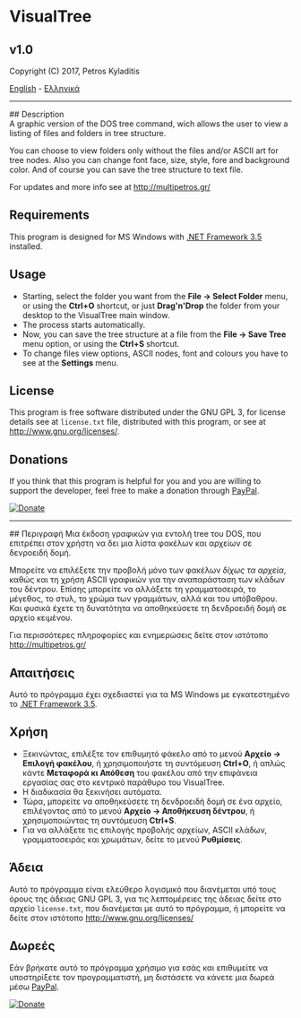 # VisualTree 
## v1.0
Copyright (C) 2017, Petros Kyladitis  
   
[English](#en) - [Ελληνικά](#el)

--- 

##<a name="en"></a> Description  
A graphic version of the DOS tree command, wich allows the user to view a listing of files and folders in tree structure.
  
You can choose to view folders only without the files and/or ASCII art for tree nodes. Also you can change font face, size, style, fore and background color. And of course you can save the tree structure to text file.
  
For updates and more info see at <http://multipetros.gr/>

## Requirements
This program is designed for MS Windows with [.NET Framework 3.5](http://www.microsoft.com/el-gr/download/details.aspx?id=22) installed.

## Usage
- Starting, select the folder you want from the __File -> Select Folder__ menu, or using the __Ctrl+O__ shortcut, or just __Drag'n'Drop__ the folder from your desktop to the VisualTree main window.  
- The process starts automatically.
- Now, you can save the tree structure at a file from the __File -> Save Tree__ menu option, or using the __Ctrl+S__ shortcut.
- To change files view options, ASCII nodes, font and colours you have to see at the __Settings__ menu.

## License
This program is free software distributed under the GNU GPL 3, for license details see at `license.txt` file, distributed with this program, or see at <http://www.gnu.org/licenses/>.

## Donations
If you think that this program is helpful for you and you are willing to support the developer, feel free to  make a donation through [PayPal](https://www.paypal.me/PKyladitis).  

[![Donate](https://img.shields.io/badge/Donate-PayPal-green.svg)](https://www.paypal.com/cgi-bin/webscr?cmd=_donations&business=LBX4FRPFLLDXQ&lc=GR&item_name=Petros%20Kyladitis&currency_code=EUR&bn=PP%2dDonationsBF%3abtn_donate_SM%2egif%3aNonHosted)

---

##<a name="el"></a> Περιγραφή
Μια έκδοση γραφικών για εντολή tree του DOS, που επιτρέπει στον χρήστη να δει μια λίστα φακέλων και αρχείων σε δενροειδή δομή.
  
Μπορείτε να επιλέξετε την προβολή μόνο των φακέλων _δίχως τα αρχεία_, καθώς και τη χρήση ASCII γραφικών για την αναπαράσταση των κλάδων του δέντρου. Επίσης μπορείτε να αλλάξετε τη γραμματοσειρά, το μέγεθος, το στυλ, το χρώμα των γραμμάτων, αλλά και του υπόβαθρου. Και φυσικά έχετε τη δυνατότητα να αποθηκεύσετε τη δενδροειδή δομή σε αρχείο κειμένου.
  
Για περισσότερες πληροφορίες και ενημερώσεις δείτε στον ιστότοπο <http://multipetros.gr/>

## Απαιτήσεις
Αυτό το πρόγραμμα έχει σχεδιαστεί για τα MS Windows με εγκατεστημένο το [.NET Framework 3.5](http://www.microsoft.com/el-gr/download/details.aspx?id=22).

## Χρήση
- Ξεκινώντας, επιλέξτε τον επιθυμητό φάκελο από το μενού  __Αρχείο -> Επιλογή φακέλου__, ή χρησιμοποιήστε τη συντόμευση __Ctrl+O__, ή απλώς κάντε __Μεταφορά κι Απόθεση__ του φακέλου από την επιφάνεια εργασίας σας στο κεντρικό παράθυρο του VisualTree.  
- Η διαδικασία θα ξεκινήσει αυτόματα.
- Τώρα, μπορείτε να αποθηκεύσετε τη δενδροειδή δομή σε ένα αρχείο, επιλέγοντας από το μενού  __Αρχείο -> Αποθήκευση δέντρου__, ή χρησιμοποιώντας τη συντόμευση __Ctrl+S__.
- Για να αλλάξετε τις επιλογής προβολής αρχείων, ASCII κλάδων, γραμματοσειράς και χρωμάτων, δείτε το μενού __Ρυθμίσεις__.

## Άδεια
Αυτό το πρόγραμμα είναι ελεύθερο λογισμικό που διανέμεται υπό τους όρους της άδειας GNU GPL 3,  για τις λεπτομέρειες της άδειας δείτε στο αρχείο `license.txt`, που διανέμεται με αυτό το πρόγραμμα, ή μπορείτε να δείτε στον ιστότοπο <http://www.gnu.org/licenses/>

## Δωρεές
Εάν βρήκατε αυτό το πρόγραμμα χρήσιμο για εσάς και επιθυμείτε να υποστηρίξετε τον προγραμματιστή, μη διστάσετε να κάνετε μια δωρεά μέσω [PayPal](https://www.paypal.me/PKyladitis).

[![Donate](https://img.shields.io/badge/Donate-PayPal-green.svg)](https://www.paypal.com/cgi-bin/webscr?cmd=_donations&business=LBX4FRPFLLDXQ&lc=GR&item_name=Petros%20Kyladitis&currency_code=EUR&bn=PP%2dDonationsBF%3abtn_donate_SM%2egif%3aNonHosted)
